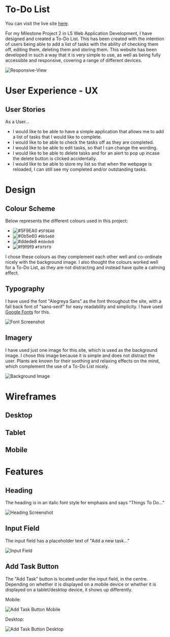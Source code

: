 # To-Do List

You can visit the live site [here](https://jtam90.github.io/todolist/).

For my Milestone Project 2 in L5 Web Application Development, I have designed and created a To-Do List. This has been created with the intention of users being able to add a list of tasks with the ability of checking them off, editing them, deleting them and storing them. This website has been developed in such a way that it is very simple to use, as well as being fully accessible and responsive, covering a range of different devices.

![Responsive-View](https://github.com/jtam90/todolist/blob/main/documents/screenshots/responsive-view.png)

# User Experience - UX

## User Stories
As a User...
- I would like to be able to have a simple application that allows me to add a list of tasks that I would like to complete.
- I would like to be able to check the tasks off as they are completed.
- I would like to be able to edit tasks, so that I can change the wording.
- I would like to be able to delete tasks and for an alert to pop up incase the delete button is clicked accidentally.
- I would like to be able to store my list so that when the webpage is reloaded, I can still see my completed and/or outstanding tasks.

# Design

## Colour Scheme

Below represents the different colours used in this project:

- ![#5F9EA0](https://via.placeholder.com/15/5F9EA0/000000?text=+) `#5F9EA0`
- ![#0b5e60](https://via.placeholder.com/15/0b5e60/000000?text=+) `#0b5e60`
- ![#ddede8](https://via.placeholder.com/15/ddede8/000000?text=+) `#ddede8`
- ![#f9f9f9](https://via.placeholder.com/15/f9f9f9/000000?text=+) `#f9f9f9`

I chose these colours as they complement each other well and co-ordinate nicely with the background image. I also thought the colours worked well for a To-Do List, as they are not distracting and instead have quite a calming effect.

## Typography

  I have used the font "Alegreya Sans" as the font throughout the site, with a fall back font of "sans-serif" for easy readability and simplicity. I have used <a href="https://fonts.google.com" target="_blank">Google Fonts</a> for this.

  ![Font Screenshot](https://github.com/jtam90/todolist/blob/main/documents/screenshots/font-screenshot.png)

  ## Imagery

  I have used just one image for this site, which is used as the background image. I chose this image because it is simple and does not distract the user. Plants are known for their soothing and relaxing effects on the mind, which complement the use of a To-Do List nicely.

  ![Background Image](https://github.com/jtam90/todolist/blob/main/assets/images/background-image.jpg)

  # Wireframes

  ## Desktop
  ## Tablet
  ## Mobile

  # Features

  ## Heading

  The heading is in an italic font style for emphasis and says "Things To Do..."

  ![Heading Screenshot](https://github.com/jtam90/todolist/blob/main/documents/screenshots/heading-screenshot.png)

  ## Input Field

  The input field has a placeholder text of "Add a new task..."

  ![Input Field](https://github.com/jtam90/todolist/blob/main/documents/screenshots/input-field-screenshot.png)

  ## Add Task Button

  The "Add Task" button is located under the input field, in the centre. Depending on whether it is displayed on a mobile device or whether it is displayed on a tablet/desktop device, it shows up differently.

  Mobile:

  ![Add Task Button Mobile](https://github.com/jtam90/todolist/blob/main/documents/screenshots/add-task-button-mobile.png)

  Desktop:

  ![Add Task Button Desktop](https://github.com/jtam90/todolist/blob/main/documents/screenshots/add-task-button-desktop.png)

  ##



